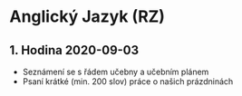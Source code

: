 # Anglický Jazyk (RZ)

## 1. Hodina 2020-09-03

- Seznámení se s řádem učebny a učebním plánem
- Psaní krátké (min. 200 slov) práce o našich prázdninách
